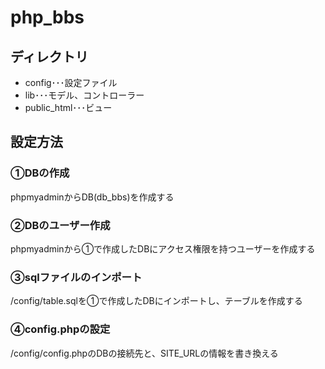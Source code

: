 # php_bbs

## ディレクトリ

- config･･･設定ファイル
- lib･･･モデル、コントローラー
- public_html･･･ビュー

## 設定方法

### ①DBの作成
phpmyadminからDB(db_bbs)を作成する

### ②DBのユーザー作成
phpmyadminから①で作成したDBにアクセス権限を持つユーザーを作成する

### ③sqlファイルのインポート
/config/table.sqlを①で作成したDBにインポートし、テーブルを作成する

### ④config.phpの設定
/config/config.phpのDBの接続先と、SITE_URLの情報を書き換える
